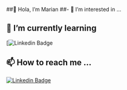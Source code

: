 ##👋 Hola, I’m Marian
##- 👀 I’m interested in ...
## 🌱 I’m currently learning 
[![Linkedin Badge](https://img.shields.io/badge/Brizy-website%20builder%20-lightgrey)

## 📫 How to reach me ...

[![Linkedin Badge](https://img.shields.io/badge/-LinkedIn-blue?style=flat&logo=Linkedin&logoColor=ColorName&color=black&link=https://www.linkedin.com/in/marianmartinez-84aa43199/)](https://www.linkedin.com/in/marianmartinez-84aa43199/) 


